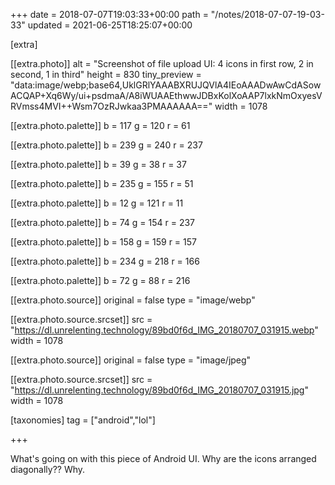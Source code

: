 +++
date = 2018-07-07T19:03:33+00:00
path = "/notes/2018-07-07-19-03-33"
updated = 2021-06-25T18:25:07+00:00

[extra]

[[extra.photo]]
alt = "Screenshot of file upload UI: 4 icons in first row, 2 in second, 1 in third"
height = 830
tiny_preview = "data:image/webp;base64,UklGRlYAAABXRUJQVlA4IEoAAADwAwCdASowACQAP+Xq6Wy/ui+psdmaA/A8iWUAAEthwwJDBxKolXoAAP7lxkNmOxyesVRVmss4MVI++Wsm7OzRJwkaa3PMAAAAAA=="
width = 1078

[[extra.photo.palette]]
b = 117
g = 120
r = 61

[[extra.photo.palette]]
b = 239
g = 240
r = 237

[[extra.photo.palette]]
b = 39
g = 38
r = 37

[[extra.photo.palette]]
b = 235
g = 155
r = 51

[[extra.photo.palette]]
b = 12
g = 121
r = 11

[[extra.photo.palette]]
b = 74
g = 154
r = 237

[[extra.photo.palette]]
b = 158
g = 159
r = 157

[[extra.photo.palette]]
b = 234
g = 218
r = 166

[[extra.photo.palette]]
b = 72
g = 88
r = 216

[[extra.photo.source]]
original = false
type = "image/webp"

[[extra.photo.source.srcset]]
src = "https://dl.unrelenting.technology/89bd0f6d_IMG_20180707_031915.webp"
width = 1078

[[extra.photo.source]]
original = false
type = "image/jpeg"

[[extra.photo.source.srcset]]
src = "https://dl.unrelenting.technology/89bd0f6d_IMG_20180707_031915.jpg"
width = 1078

[taxonomies]
tag = ["android","lol"]

+++

What's going on with this piece of Android UI. Why are the icons arranged diagonally?? Why.
